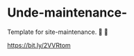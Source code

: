 # Unde-maintenance-

Template for site-maintenance. :construction: :wrench:

https://bit.ly/2VVRtom
